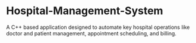 # Hospital-Management-System
A C++ based application designed to automate key hospital operations like doctor and patient management, appointment scheduling, and billing. 
